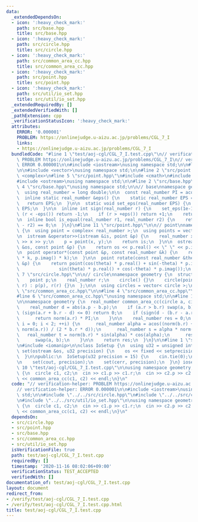 ```yaml
---
data:
  _extendedDependsOn:
  - icon: ':heavy_check_mark:'
    path: src/base.hpp
    title: src/base.hpp
  - icon: ':heavy_check_mark:'
    path: src/circle.hpp
    title: src/circle.hpp
  - icon: ':heavy_check_mark:'
    path: src/common_area_cc.hpp
    title: src/common_area_cc.hpp
  - icon: ':heavy_check_mark:'
    path: src/point.hpp
    title: src/point.hpp
  - icon: ':heavy_check_mark:'
    path: src/util/io_set.hpp
    title: src/util/io_set.hpp
  _extendedRequiredBy: []
  _extendedVerifiedWith: []
  _pathExtension: cpp
  _verificationStatusIcon: ':heavy_check_mark:'
  attributes:
    ERROR: '0.000001'
    PROBLEM: https://onlinejudge.u-aizu.ac.jp/problems/CGL_7_I
    links:
    - https://onlinejudge.u-aizu.ac.jp/problems/CGL_7_I
  bundledCode: "#line 1 \"test/aoj-cgl/CGL_7_I.test.cpp\"\n// verification-helper:\
    \ PROBLEM https://onlinejudge.u-aizu.ac.jp/problems/CGL_7_I\n// verification-helper:\
    \ ERROR 0.000001\n\n#include <iostream>\nusing namespace std;\n\n#line 2 \"src/circle.hpp\"\
    \n\n#include <vector>\nusing namespace std;\n\n#line 2 \"src/point.hpp\"\n\n#include\
    \ <complex>\n#line 5 \"src/point.hpp\"\n#include <cmath>\n#include <istream>\n\
    #include <ostream>\nusing namespace std;\n\n#line 2 \"src/base.hpp\"\n\n#line\
    \ 4 \"src/base.hpp\"\nusing namespace std;\n\n// base\nnamespace geometry {\n\
    \  using real_number = long double;\n\n  const real_number PI = acos(-1);\n\n\
    \  inline static real_number &eps() {\n    static real_number EPS = 1e-10;\n \
    \   return EPS;\n  }\n\n  static void set_eps(real_number EPS) {\n    eps() =\
    \ EPS;\n  }\n\n  inline int sign(real_number r) {\n    set_eps(1e-10);\n    if\
    \ (r < -eps()) return -1;\n    if (r > +eps()) return +1;\n    return 0;\n  }\n\
    \n  inline bool is_equal(real_number r1, real_number r2) {\n    return sign(r1\
    \ - r2) == 0;\n  }\n}\n#line 11 \"src/point.hpp\"\n\n// point\nnamespace geometry\
    \ {\n  using point = complex< real_number >;\n  using points = vector< point >;\n\
    \n  istream &operator>>(istream &is, point &p) {\n    real_number x, y;\n    is\
    \ >> x >> y;\n    p = point(x, y);\n    return is;\n  }\n\n  ostream &operator<<(ostream\
    \ &os, const point &p) {\n    return os << p.real() << \" \" << p.imag();\n  }\n\
    \n  point operator*(const point &p, const real_number &k) {\n    return point(p.real()\
    \ * k, p.imag() * k);\n  }\n\n  point rotate(const real_number &theta, const point\
    \ &p) {\n    return point(cos(theta) * p.real() + sin(-theta) * p.imag(),\n  \
    \               sin(theta) * p.real() + cos(-theta) * p.imag());\n  }\n}\n#line\
    \ 7 \"src/circle.hpp\"\n\n// circle\nnamespace geometry {\n  struct circle {\n\
    \    point p;\n    real_number r;\n    circle() {}\n    circle(point p, real_number\
    \ r) : p(p), r(r) {}\n  };\n\n  using circles = vector< circle >;\n}\n#line 2\
    \ \"src/common_area_cc.hpp\"\n\n#line 4 \"src/common_area_cc.hpp\"\n#include <algorithm>\n\
    #line 6 \"src/common_area_cc.hpp\"\nusing namespace std;\n\n#line 11 \"src/common_area_cc.hpp\"\
    \n\nnamespace geometry {\n  real_number common_area_cc(circle a, circle b) {\n\
    \    real_number d = abs(a.p - b.p);\n    if (a.r > b.r) swap(a, b);\n\n    if\
    \ (sign(a.r + b.r - d) <= 0) return 0;\n    if (sign(d - (b.r - a.r)) <= 0) {\n\
    \      return norm(a.r) * PI;\n    }\n\n    real_number res = 0;\n    for (int\
    \ i = 0; i < 2; ++i) {\n      real_number alpha = acos((norm(b.r) + norm(d) -\
    \ norm(a.r)) / (2 * b.r * d));\n      real_number s = alpha * norm(b.r);\n   \
    \   real_number t = norm(b.r) * sin(alpha) * cos(alpha);\n      res += s - t;\n\
    \      swap(a, b);\n    }\n\n    return res;\n  }\n}\n\n#line 1 \"src/util/io_set.hpp\"\
    \n#include <iomanip>\n\nclass IoSetup {\n  using u32 = unsigned int;\n\n  void\
    \ set(ostream &os, u32 precision) {\n    os << fixed << setprecision(precision);\n\
    \  }\n\npublic:\n  IoSetup(u32 precision = 15) {\n    cin.tie(0);\n    ios::sync_with_stdio(0);\n\
    \n    set(cout, precision);\n    set(cerr, precision);\n  }\n} iosetup;\n#line\
    \ 10 \"test/aoj-cgl/CGL_7_I.test.cpp\"\n\nusing namespace geometry;\nint main()\
    \ {\n  circle c1, c2;\n  cin >> c1.p >> c1.r;\n  cin >> c2.p >> c2.r;\n\n  cout\
    \ << common_area_cc(c1, c2) << endl;\n}\n"
  code: "// verification-helper: PROBLEM https://onlinejudge.u-aizu.ac.jp/problems/CGL_7_I\n\
    // verification-helper: ERROR 0.000001\n\n#include <iostream>\nusing namespace\
    \ std;\n\n#include \"../../src/circle.hpp\"\n#include \"../../src/common_area_cc.hpp\"\
    \n#include \"../../src/util/io_set.hpp\"\n\nusing namespace geometry;\nint main()\
    \ {\n  circle c1, c2;\n  cin >> c1.p >> c1.r;\n  cin >> c2.p >> c2.r;\n\n  cout\
    \ << common_area_cc(c1, c2) << endl;\n}\n"
  dependsOn:
  - src/circle.hpp
  - src/point.hpp
  - src/base.hpp
  - src/common_area_cc.hpp
  - src/util/io_set.hpp
  isVerificationFile: true
  path: test/aoj-cgl/CGL_7_I.test.cpp
  requiredBy: []
  timestamp: '2020-11-16 08:02:06+09:00'
  verificationStatus: TEST_ACCEPTED
  verifiedWith: []
documentation_of: test/aoj-cgl/CGL_7_I.test.cpp
layout: document
redirect_from:
- /verify/test/aoj-cgl/CGL_7_I.test.cpp
- /verify/test/aoj-cgl/CGL_7_I.test.cpp.html
title: test/aoj-cgl/CGL_7_I.test.cpp
---
```

